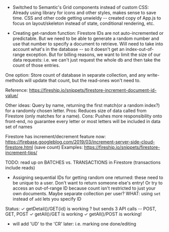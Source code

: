 - Switched to Semantic's Grid components instead of custom CSS: Already using library for icons and other styles, makes sense to save time. CSS and other code getting unwieldy -- created copy of App.js to focus on layout/skeleton instead of state, conditional rendering, etc.

- Creating get-random function: Firestore IDs are not auto-incremented or predictable. But we need to be able to generate a random number and use that number to specify a document to retrieve. Will need to take into account what's in the database -- so it doesn't get an index-out-of-range exception. But for billing reasons, we want to limit the size of our data requests: i.e. we can't just request the whole db and then take the count of those entries.

One option: Store count of database in separate collection, and any write-methods will update that count, but the read-ones won't need to.

Reference: https://fireship.io/snippets/firestore-increment-document-id-value/

Other ideas: Query by name, returning the first match(or a random index?) for a randomly chosen letter. Pros: Reduces size of data called from Firestore (only matches for a name). Cons: Pushes more responsibility onto front-end, no guarantee every letter or most letters will be included in data set of names

Firestore has increment/decrement feature now: https://firebase.googleblog.com/2019/03/increment-server-side-cloud-firestore.html (save count)
Examples: https://fireship.io/snippets/firestore-increment-tips/ 

TODO: read up on BATCHES vs. TRANSACTIONS in Firestore (transactions include reads)

- Assigning sequential IDs for getting random one returned: these need to be unique to a user. Don't want to return someone else's entry! Or try to access an out-of-range ID because count isn't restricted to just your own documents. Maybe separate collection per user?
WHAT: using `set` instead of `add` lets you specify ID 

Status: 
✓ getDetail()/GET{id} is working
  ? but sends 3 API calls -- POST, GET, POST 
✓ getAll()/GET is working
✓ getAll()/POST is working!
- will add 'UD' to the 'CR' later: i.e. marking one done/editing